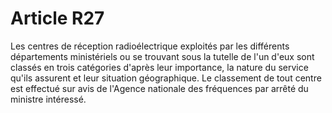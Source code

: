 # Article R27

Les centres de réception radioélectrique exploités par les différents départements ministériels ou se trouvant sous la tutelle de l'un d'eux sont classés en trois catégories d'après leur importance, la nature du service qu'ils assurent et leur situation géographique. Le classement de tout centre est effectué sur avis de l'Agence nationale des fréquences par arrêté du ministre intéressé.